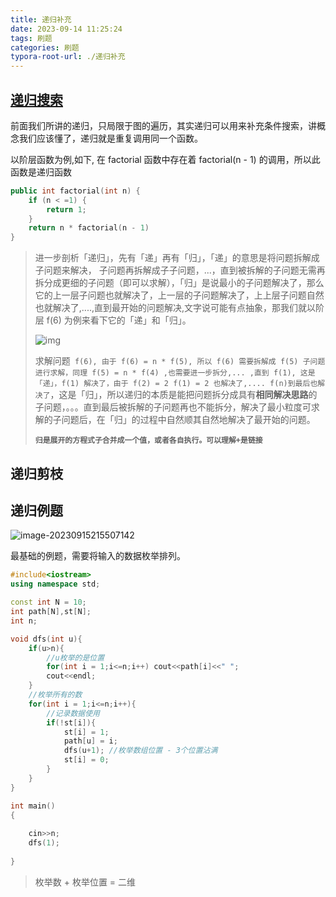 ```yaml
---
title: 递归补充
date: 2023-09-14 11:25:24
tags: 刷题
categories: 刷题
typora-root-url: ./递归补充
---
```


## [递归搜索](https://juejin.cn/post/6844904008595816462)

前面我们所讲的递归，只局限于图的遍历，其实递归可以用来补充条件搜索，讲概念我们应该懂了，递归就是重复调用同一个函数。

以阶层函数为例,如下, 在 factorial 函数中存在着 factorial(n - 1) 的调用，所以此函数是递归函数

```c++
public int factorial(int n) {
    if (n < =1) {
        return 1;
    }
    return n * factorial(n - 1)
}
```

> 进一步剖析「递归」，先有「递」再有「归」，「递」的意思是将问题拆解成子问题来解决， 子问题再拆解成子子问题，...，直到被拆解的子问题无需再拆分成更细的子问题（即可以求解），「归」是说最小的子问题解决了，那么它的上一层子问题也就解决了，上一层的子问题解决了，上上层子问题自然也就解决了,....,直到最开始的问题解决,文字说可能有点抽象，那我们就以阶层 f(6) 为例来看下它的「递」和「归」。
>
> ![img](v2-2dd5924b0c0aae21f92cf468861101dd_720w.webp)
>
> 求解问题` f(6), 由于 f(6) = n * f(5), 所以 f(6) 需要拆解成 f(5) 子问题进行求解，同理 f(5) = n * f(4) ,也需要进一步拆分,... ,直到 f(1), 这是「递」，f(1) 解决了，由于 f(2) = 2 f(1) = 2 也解决了,.... f(n)到最后也解决了`，这是「归」，所以递归的本质是能把问题拆分成具有**相同解决思路**的子问题，。。。直到最后被拆解的子问题再也不能拆分，解决了最小粒度可求解的子问题后，在「归」的过程中自然顺其自然地解决了最开始的问题。
>
> **`归是展开的方程式子合并成一个值，或者各自执行。可以理解+是链接`**

## 递归剪枝

## 递归例题

![image-20230915215507142](image-20230915215507142.png)

最基础的例题，需要将输入的数据枚举排列。

```c++
#include<iostream>
using namespace std;

const int N = 10;
int path[N],st[N];
int n;

void dfs(int u){
    if(u>n){
        //u枚举的是位置
        for(int i = 1;i<=n;i++) cout<<path[i]<<" ";
        cout<<endl;
    }
    //枚举所有的数
    for(int i = 1;i<=n;i++){
        //记录数据使用
        if(!st[i]){
            st[i] = 1;
            path[u] = i;
            dfs(u+1); //枚举数组位置 - 3个位置沾满
            st[i] = 0;
        }
    }
}

int main()
{
    
    cin>>n;
    dfs(1);
    
}
```

> 枚举数 + 枚举位置 = 二维
